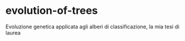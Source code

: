 evolution-of-trees
==================

Evoluzione genetica applicata agli alberi di classificazione, la mia tesi di laurea

